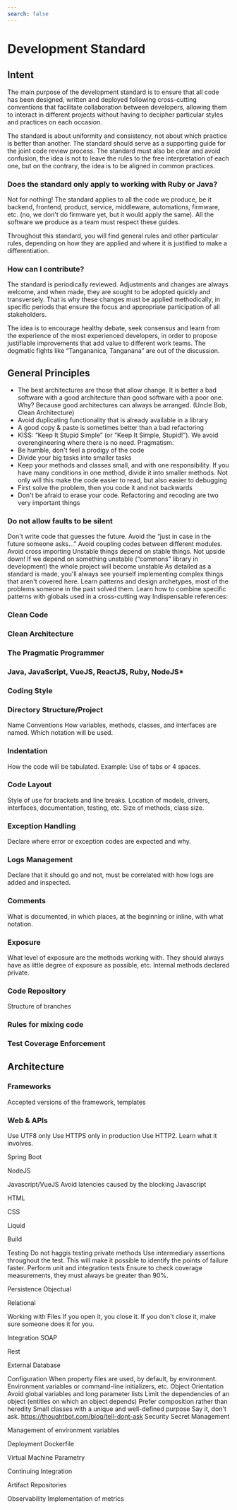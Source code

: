 ```yaml
---
search: false
---
```


# Development Standard

## Intent
The main purpose of the development standard is to ensure that all code has been designed, written and deployed following cross-cutting conventions that facilitate collaboration between developers, allowing them to interact in different projects without having to decipher particular styles and practices on each occasion. 

The standard is about uniformity and consistency, not about which practice is better than another. The standard should serve as a supporting guide for the joint code review process. The standard must also be clear and avoid confusion, the idea is not to leave the rules to the free interpretation of each one, but on the contrary, the idea is to be aligned in common practices. 

### Does the standard only apply to working with Ruby or Java?
Not for nothing! The standard applies to all the code we produce, be it backend, frontend, product, service, middleware, automations, firmware, etc. (no, we don't do firmware yet, but it would apply the same). All the software we produce as a team must respect these guides.

Throughout this standard, you will find general rules and other particular rules, depending on how they are applied and where it is justified to make a differentiation.

### How can I contribute?
The standard is periodically reviewed. Adjustments and changes are always welcome, and when made, they are sought to be adopted quickly and transversely. That is why these changes must be applied methodically, in specific periods that ensure the focus and appropriate participation of all stakeholders.

The idea is to encourage healthy debate, seek consensus and learn from the experience of the most experienced developers, in order to propose justifiable improvements that add value to different work teams. The dogmatic fights like “Tangananica, Tanganana” are out of the discussion.

## General Principles
- The best architectures are those that allow change. It is better a bad software with a good architecture than good software with a poor one. Why? Because good architectures can always be arranged. (Uncle Bob, Clean Architecture)
- Avoid duplicating functionality that is already available in a library
- A good copy & paste is sometimes better than a bad refactoring
- KISS: “Keep It Stupid Simple” (or “Keep It Simple, Stupid!”). We avoid overengineering where there is no need. Pragmatism.
- Be humble, don't feel a prodigy of the code
- Divide your big tasks into smaller tasks
- Keep your methods and classes small, and with one responsibility. If you have many conditions in one method, divide it into smaller methods. Not only will this make the code easier to read, but also easier to debugging
- First solve the problem, then you code it and not backwards
- Don't be afraid to erase your code. Refactoring and recoding are two very important things


### Do not allow faults to be silent
Don't write code that guesses the future. Avoid the “just in case in the future someone asks...”
Avoid coupling codes between different modules. Avoid cross importing
Unstable things depend on stable things. Not upside down! If we depend on something unstable (“commons” library in development) the whole project will become unstable
As detailed as a standard is made, you'll always see yourself implementing complex things that aren't covered here. Learn patterns and design archetypes, most of the problems someone in the past solved them. Learn how to combine specific patterns with globals used in a cross-cutting way
Indispensable references:


### Clean Code
### Clean Architecture
### The Pragmatic Programmer

### Java, JavaScript, VueJS, ReactJS, Ruby, NodeJS*

### Coding Style

### Directory Structure/Project

Name Conventions
How variables, methods, classes, and interfaces are named. Which notation will be used.

### Indentation
How the code will be tabulated. Example: Use of tabs or 4 spaces.

### Code Layout
Style of use for brackets and line breaks.
Location of models, drivers, interfaces, documentation, testing, etc.
Size of methods, class size.

### Exception Handling
Declare where error or exception codes are expected and why.

### Logs Management
Declare that it should go and not, must be correlated with how logs are added and inspected.

### Comments
What is documented, in which places, at the beginning or inline, with what notation.

### Exposure
What level of exposure are the methods working with. They should always have as little degree of exposure as possible, etc. Internal methods declared private.


### Code Repository
Structure of branches

### Rules for mixing code

### Test Coverage Enforcement


## Architecture
### Frameworks
Accepted versions of the framework, templates

### Web & APIs
Use UTF8 only
Use HTTPS only in production
Use HTTP2. Learn what it involves.

Spring Boot


NodeJS


Javascript/VueJS
Avoid latencies caused by the blocking Javascript

HTML

CSS

Liquid


Build


Testing
Do not haggis testing private methods
Use intermediary assertions throughout the test. This will make it possible to identify the points of failure faster.
Perform unit and integration tests
Ensure to check coverage measurements, they must always be greater than 90%.

Persistence
Objectual

Relational

Working with Files
If you open it, you close it. If you don't close it, make sure someone does it for you.



Integration
SOAP

Rest

External Database


Configuration
When property files are used, by default, by environment. Environment variables or command-line initializers, etc.
Object Orientation
Avoid global variables and long parameter lists
Limit the dependencies of an object (entities on which an object depends)
Prefer composition rather than heredity
Small classes with a unique and well-defined purpose
Say it, don't ask. https://thoughtbot.com/blog/tell-dont-ask 
Security
Secret Management

Management of environment variables



Deployment
Dockerfile

Virtual Machine Parametry

Continuing Integration

Artifact Repositories

Observability
Implementation of metrics



